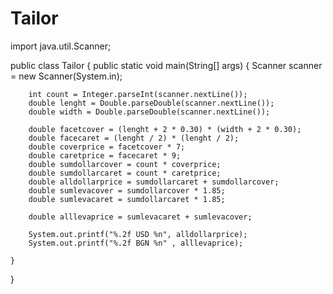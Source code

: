 # Tailor

import java.util.Scanner;

public class Tailor {
    public static void main(String[] args) {
        Scanner scanner = new Scanner(System.in);

        int count = Integer.parseInt(scanner.nextLine());
        double lenght = Double.parseDouble(scanner.nextLine());
        double width = Double.parseDouble(scanner.nextLine());

        double facetcover = (lenght + 2 * 0.30) * (width + 2 * 0.30);
        double facecaret = (lenght / 2) * (lenght / 2);
        double coverprice = facetcover * 7;
        double caretprice = facecaret * 9;
        double sumdollarcover = count * coverprice;
        double sumdollarcaret = count * caretprice;
        double alldollarprice = sumdollarcaret + sumdollarcover;
        double sumlevacover = sumdollarcover * 1.85;
        double sumlevacaret = sumdollarcaret * 1.85;

        double alllevaprice = sumlevacaret + sumlevacover;

        System.out.printf("%.2f USD %n", alldollarprice);
        System.out.printf("%.2f BGN %n" , alllevaprice);

    }
}
